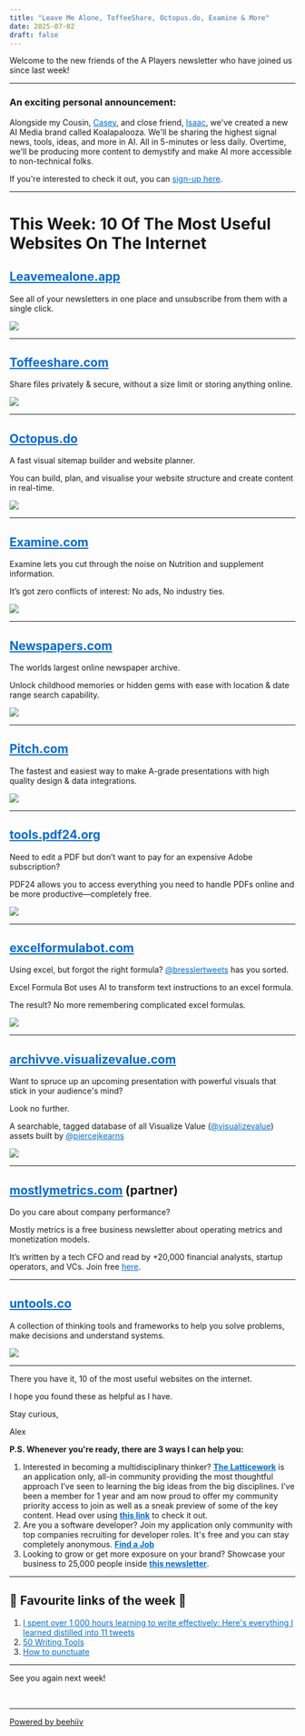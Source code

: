 ```yaml
---
title: "Leave Me Alone, ToffeeShare, Octopus.do, Examine & More"
date: 2025-07-02
draft: false
---
```


<div class='beehiiv'><div class='beehiiv__body'><p class='paragraph' style='text-align: left;'>Welcome to the new friends of the A Players newsletter who have joined us since last week!</p><hr class='content_break'><h3 class="header" style="text-align: left;"><b>An exciting personal announcement:</b></h3><p class='paragraph' style='text-align: left;'>Alongside my Cousin, <a href="https://www.linkedin.com/in/casey-clifton-22b9b9147/?utm_source=alexbrogan.beehiiv.com&utm_medium=newsletter&utm_campaign=leave-me-alone-toffeeshare-octopus-do-examine-more" style="color:#006bce;text-decoration:underline;text-decoration-color:#006bce;" target="_blank">Casey</a>, and close friend,&nbsp;<a href="https://www.linkedin.com/in/isaac-ronald-ward/?utm_source=alexbrogan.beehiiv.com&utm_medium=newsletter&utm_campaign=leave-me-alone-toffeeshare-octopus-do-examine-more" style="color:#006bce;text-decoration:underline;text-decoration-color:#006bce;" target="_blank">Isaac</a>, we've created a new AI Media brand called Koalapalooza. We'll be sharing&nbsp;the highest signal news, tools, ideas, and more in AI. All in 5-minutes or less daily. Overtime, we'll be producing more content to demystify and make AI more accessible to non-technical folks.&nbsp;</p><p class='paragraph' style='text-align: left;'>If you're interested to check it out, you can <a href="https://magic.beehiiv.com/v1/49b1eda1-d79a-4823-ad2d-616e8870c35b?email=&amp;_gl=1*13t0b38*_ga*MTYwMDY3MDE1LjE2NjgzNTU4MTc.*_ga_E6Y4WLQ2EC*MTY3OTAyNDIzNi4xNjkuMS4xNjc5MDI1NTAzLjQ4LjAuMA.." style="color:#006bce;text-decoration:underline;text-decoration-color:#006bce;" target="_blank">sign-up here</a>.&nbsp;</p><hr class='content_break'><h1 class="header" style="text-align: left;">This Week: 10 Of The Most Useful Websites On The Internet</h1><h2 class="header" style="text-align: left;"><a href="https://leavemealone.com/?utm_source=alexbrogan.beehiiv.com&utm_medium=newsletter&utm_campaign=leave-me-alone-toffeeshare-octopus-do-examine-more" style="color:#006bce;text-decoration:underline;text-decoration-color:#006bce;" target="_blank">Leavemealone.app</a></h2><p class='paragraph' style='text-align: left;'>See all of your newsletters in one place and unsubscribe from them with a single click.</p><div class='image'><img class="image__image" src="https://uploads-ssl.webflow.com/63fd511e232de229bfe66c52/642b28ad8a4ad5405ca213b7_image.jpeg"/></div><hr class='content_break'><h2 class="header" style="text-align: left;"><a href="https://toffeeshare.com/?utm_source=alexbrogan.beehiiv.com&utm_medium=newsletter&utm_campaign=leave-me-alone-toffeeshare-octopus-do-examine-more" style="color:#006bce;text-decoration:underline;text-decoration-color:#006bce;" target="_blank">Toffeeshare.com</a></h2><p class='paragraph' style='text-align: left;'>Share files privately &amp; secure, without a size limit or storing anything online.</p><div class='image'><img class="image__image" src="https://uploads-ssl.webflow.com/63fd511e232de229bfe66c52/642b28ad8a4ad59b61a213b9_image.jpeg"/></div><hr class='content_break'><h2 class="header" style="text-align: left;"><a href="https://t.co/fk467hI0Vu?utm_source=alexbrogan.beehiiv.com&utm_medium=newsletter&utm_campaign=leave-me-alone-toffeeshare-octopus-do-examine-more" style="color:#006bce;text-decoration:underline;text-decoration-color:#006bce;" target="_blank">Octopus.do</a></h2><p class='paragraph' style='text-align: left;'>A fast visual sitemap builder and website planner. </p><p class='paragraph' style='text-align: left;'>You can build, plan, and visualise your website structure and create content in real-time.</p><div class='image'><img class="image__image" src="https://uploads-ssl.webflow.com/63fd511e232de229bfe66c52/642b28ad8a4ad5ce8da213b6_image.jpeg"/></div><hr class='content_break'><h2 class="header" style="text-align: left;"><a href="https://examine.com/?utm_source=alexbrogan.beehiiv.com&utm_medium=newsletter&utm_campaign=leave-me-alone-toffeeshare-octopus-do-examine-more" style="color:#006bce;text-decoration:underline;text-decoration-color:#006bce;" target="_blank">Examine.com</a></h2><p class='paragraph' style='text-align: left;'>Examine lets you cut through the noise on Nutrition and supplement information.</p><p class='paragraph' style='text-align: left;'>It’s got zero conflicts of interest: No ads, No industry ties.</p><div class='image'><img class="image__image" src="https://uploads-ssl.webflow.com/63fd511e232de229bfe66c52/642b28ad8a4ad5fd51a213b8_image.jpeg"/></div><hr class='content_break'><h2 class="header" style="text-align: left;"><a href="https://www.newspapers.com/?utm_source=alexbrogan.beehiiv.com&utm_medium=newsletter&utm_campaign=leave-me-alone-toffeeshare-octopus-do-examine-more" style="color:#006bce;text-decoration:underline;text-decoration-color:#006bce;" target="_blank">Newspapers.com</a></h2><p class='paragraph' style='text-align: left;'>The worlds largest online newspaper archive. </p><p class='paragraph' style='text-align: left;'>Unlock childhood memories or hidden gems with ease with location &amp; date range search capability.</p><div class='image'><img class="image__image" src="https://uploads-ssl.webflow.com/63fd511e232de229bfe66c52/642b28ad8a4ad5a25ea213bb_image.jpeg"/></div><hr class='content_break'><h2 class="header" style="text-align: left;"><a href="https://t.co/jGLxQEqpKp?utm_source=alexbrogan.beehiiv.com&utm_medium=newsletter&utm_campaign=leave-me-alone-toffeeshare-octopus-do-examine-more" style="color:#006bce;text-decoration:underline;text-decoration-color:#006bce;" target="_blank">Pitch.com</a></h2><p class='paragraph' style='text-align: left;'>The fastest and easiest way to make A-grade presentations with high quality design &amp; data integrations.</p><div class='image'><img class="image__image" src="https://uploads-ssl.webflow.com/63fd511e232de229bfe66c52/642b28ad8a4ad52d35a213ba_image.jpeg"/></div><hr class='content_break'><h2 class="header" style="text-align: left;"><a href="https://t.co/XMIZTI6Rvt?utm_source=alexbrogan.beehiiv.com&utm_medium=newsletter&utm_campaign=leave-me-alone-toffeeshare-octopus-do-examine-more" style="color:#006bce;text-decoration:underline;text-decoration-color:#006bce;" target="_blank">tools.pdf24.org</a></h2><p class='paragraph' style='text-align: left;'>Need to edit a PDF but don’t want to pay for an expensive Adobe subscription?</p><p class='paragraph' style='text-align: left;'>PDF24 allows you to access everything you need to handle PDFs online and be more productive—completely free.</p><div class='image'><img class="image__image" src="https://uploads-ssl.webflow.com/63fd511e232de229bfe66c52/642b28ad8a4ad5577aa213be_image.jpeg"/></div><hr class='content_break'><h2 class="header" style="text-align: left;"><a href="https://t.co/OrvOe29brL?utm_source=alexbrogan.beehiiv.com&utm_medium=newsletter&utm_campaign=leave-me-alone-toffeeshare-octopus-do-examine-more" style="color:#006bce;text-decoration:underline;text-decoration-color:#006bce;" target="_blank">excelformulabot.com</a></h2><p class='paragraph' style='text-align: left;'>Using excel, but forgot the right formula? <a href="https://twitter.com/bresslertweets?utm_source=alexbrogan.beehiiv.com&utm_medium=newsletter&utm_campaign=leave-me-alone-toffeeshare-octopus-do-examine-more" style="color:#006bce;text-decoration:underline;text-decoration-color:#006bce;" target="_blank">@bresslertweets</a>&nbsp;has you sorted.</p><p class='paragraph' style='text-align: left;'>Excel Formula Bot uses AI to transform text instructions to an excel formula.</p><p class='paragraph' style='text-align: left;'>The result? No more remembering complicated excel formulas.</p><div class='image'><img class="image__image" src="https://uploads-ssl.webflow.com/63fd511e232de229bfe66c52/642b28ad8a4ad54c2aa213bd_image.jpeg"/></div><hr class='content_break'><h2 class="header" style="text-align: left;"><a href="https://t.co/ALqq5anDwb?utm_source=alexbrogan.beehiiv.com&utm_medium=newsletter&utm_campaign=leave-me-alone-toffeeshare-octopus-do-examine-more" style="color:#006bce;text-decoration:underline;text-decoration-color:#006bce;" target="_blank">archivve.visualizevalue.com</a></h2><p class='paragraph' style='text-align: left;'>Want to spruce up an upcoming presentation with powerful visuals that stick in your audience's mind? </p><p class='paragraph' style='text-align: left;'>Look no further. </p><p class='paragraph' style='text-align: left;'>A searchable, tagged database of all Visualize Value (<a href="https://twitter.com/visualizevalue?utm_source=alexbrogan.beehiiv.com&utm_medium=newsletter&utm_campaign=leave-me-alone-toffeeshare-octopus-do-examine-more" style="color:#006bce;text-decoration:underline;text-decoration-color:#006bce;" target="_blank">@visualizevalue</a>) assets built by <a href="https://twitter.com/piercejkearns?utm_source=alexbrogan.beehiiv.com&utm_medium=newsletter&utm_campaign=leave-me-alone-toffeeshare-octopus-do-examine-more" style="color:#006bce;text-decoration:underline;text-decoration-color:#006bce;" target="_blank">@piercejkearns</a></p><div class='image'><img class="image__image" src="https://uploads-ssl.webflow.com/63fd511e232de229bfe66c52/642b28ad8a4ad584cfa213bf_image.jpeg"/></div><hr class='content_break'><h2 class="header" style="text-align: left;"><u><a href="https://www.google.com/url?q=https://www.mostlymetrics.com/&amp;sa=D&amp;source=calendar&amp;ust=1680720122083047&amp;usg=AOvVaw1lV-1CbZ-ol1xSBQ0eexYl" style="color:#006bce;text-decoration:underline;text-decoration-color:#006bce;" target="_blank">mostlymetrics.com</a></u>&nbsp;(partner)</h2><p class='paragraph' style='text-align: left;'>Do you care about company performance?&nbsp;</p><p class='paragraph' style='text-align: left;'>Mostly metrics is a free business newsletter about operating metrics and monetization models.&nbsp;</p><p class='paragraph' style='text-align: left;'>It’s written by a tech CFO and read by +20,000 financial analysts, startup operators, and VCs. Join free&nbsp;<u><a href="https://www.google.com/url?q=https://www.mostlymetrics.com/&amp;sa=D&amp;source=calendar&amp;ust=1680720122083047&amp;usg=AOvVaw1lV-1CbZ-ol1xSBQ0eexYl" style="color:#006bce;text-decoration:underline;text-decoration-color:#006bce;" target="_blank">here</a></u>.</p><hr class='content_break'><h2 class="header" style="text-align: left;"><a href="https://t.co/4BGMNrJg3X?utm_source=alexbrogan.beehiiv.com&utm_medium=newsletter&utm_campaign=leave-me-alone-toffeeshare-octopus-do-examine-more" style="color:#006bce;text-decoration:underline;text-decoration-color:#006bce;" target="_blank">untools.co</a></h2><p class='paragraph' style='text-align: left;'>A collection of thinking tools and frameworks to help you solve problems, make decisions and understand systems.</p><div class='image'><img class="image__image" src="https://uploads-ssl.webflow.com/63fd511e232de229bfe66c52/642b28ad8a4ad5386aa213bc_FfrSI-3XwAUfN-8.jpeg"/></div><hr class='content_break'><p class='paragraph' style='text-align: left;'>There you have it, 10 of the most useful websites on the internet.</p><p class='paragraph' style='text-align: left;'>I hope you found these as helpful as I have.</p><p class='paragraph' style='text-align: left;'>Stay curious, </p><p class='paragraph' style='text-align: left;'>Alex</p><p class='paragraph' style='text-align: left;'><b>P.S. Whenever you're ready, there are 3 ways I can help you:</b></p><ol type="decimal"><li>Interested in becoming a multidisciplinary thinker? <a href="https://ltcwrk.com/alex-brogan-ltcwrk/?utm_source=alexbrogan.beehiiv.com&utm_medium=newsletter&utm_campaign=leave-me-alone-toffeeshare-octopus-do-examine-more" style="color:#006bce;text-decoration:underline;text-decoration-color:#006bce;" target="_blank"><b>The Latticework</b></a>&nbsp;is an application only, all-in community providing the most thoughtful approach I’ve seen to learning the big ideas from the big disciplines. I’ve been a member for 1 year and am now proud to offer my community priority access to join as well as a sneak preview of some of the key content. Head over using&nbsp;<a href="https://ltcwrk.com/alex-brogan-ltcwrk/?utm_source=alexbrogan.beehiiv.com&utm_medium=newsletter&utm_campaign=leave-me-alone-toffeeshare-octopus-do-examine-more" style="color:#006bce;text-decoration:underline;text-decoration-color:#006bce;" target="_blank"><b>this link</b></a>&nbsp;to check it out.</li><li>Are you a software developer? Join my application only community with top companies recruiting for developer roles. It's free and you can stay completely anonymous.&nbsp;<b><a href="https://flight.beehiiv.net/v2/clicks/eyJhbGciOiJIUzI1NiIsInR5cCI6IkpXVCJ9.eyJ1cmwiOiJodHRwczovL3d3dy5hbGV4YnJvZ2FuLmNvbS9nbG9iYWwtZGV2ZWxvcGVycy1jb2xsZWN0aXZlIiwicG9zdF9pZCI6ImNlNWJjYzZmLTlmYWEtNGY0Mi1iNjQ3LWI5ODc2YjBmZTBmYiIsInB1YmxpY2F0aW9uX2lkIjoiMTM3ZDVlODMtOTUwMy00ZGI3LWE4YzQtZjM0MTVjMjA1NWFlIiwidmlzaXRfdG9rZW4iOiIxZjY4ODhmMS0wYjc3LTQ1MDUtODcxMi1hY2IzMGY2ZjlkZTQiLCJpYXQiOjE2NzEwMzI1ODAuMjgyLCJpc3MiOiJvcmNoaWQifQ.novrwZ6pi3MfwmcPC7dmRG73lxj3tCieJkQQB2cwfwc?utm_source=alexbrogan.beehiiv.com&utm_medium=newsletter&utm_campaign=leave-me-alone-toffeeshare-octopus-do-examine-more" style="color:#006bce;text-decoration:underline;text-decoration-color:#006bce;" target="_blank">Find a Job</a></b></li><li>Looking to grow or get more exposure on your brand? Showcase your business to 25,000 people inside&nbsp;<a href="https://flight.beehiiv.net/v2/clicks/eyJhbGciOiJIUzI1NiIsInR5cCI6IkpXVCJ9.eyJ1cmwiOiJodHRwczovL3d3dy5hbGV4YnJvZ2FuLmNvbS9wYXJ0bmVyc2hpcCIsInBvc3RfaWQiOiJjZTViY2M2Zi05ZmFhLTRmNDItYjY0Ny1iOTg3NmIwZmUwZmIiLCJwdWJsaWNhdGlvbl9pZCI6IjEzN2Q1ZTgzLTk1MDMtNGRiNy1hOGM0LWYzNDE1YzIwNTVhZSIsInZpc2l0X3Rva2VuIjoiMWY2ODg4ZjEtMGI3Ny00NTA1LTg3MTItYWNiMzBmNmY5ZGU0IiwiaWF0IjoxNjcxMDMyNTgwLjI4MiwiaXNzIjoib3JjaGlkIn0.s4XsVCpSTtw6rjPgU9pvNpmJAvmzNG1ugPskDF6GC3Q?utm_source=alexbrogan.beehiiv.com&utm_medium=newsletter&utm_campaign=leave-me-alone-toffeeshare-octopus-do-examine-more" style="color:#006bce;text-decoration:underline;text-decoration-color:#006bce;" target="_blank"><b>this newsletter</b></a>.</li></ol><hr class='content_break'><h2 class="header" style="text-align: left;">🔗 Favourite links of the week 🔗</h2><ol type="decimal"><li><a href="https://twitter.com/dickiebush/status/1482350752819470344?utm_source=alexbrogan.beehiiv.com&utm_medium=newsletter&utm_campaign=leave-me-alone-toffeeshare-octopus-do-examine-more" style="color:#006bce;text-decoration:underline;text-decoration-color:#006bce;" target="_blank">I spent over 1,000 hours learning to write effectively: Here's everything I learned distilled into 11 tweets</a></li><li><a href="https://www.poynter.org/reporting-editing/2006/fifty-writing-tools-quick-list/?utm_source=alexbrogan.beehiiv.com&utm_medium=newsletter&utm_campaign=leave-me-alone-toffeeshare-octopus-do-examine-more" style="color:#006bce;text-decoration:underline;text-decoration-color:#006bce;" target="_blank">50 Writing Tools</a></li><li><a href="https://www.julian.com/blog/punctuation?utm_source=alexbrogan.beehiiv.com&utm_medium=newsletter&utm_campaign=leave-me-alone-toffeeshare-octopus-do-examine-more" style="color:#006bce;text-decoration:underline;text-decoration-color:#006bce;" target="_blank">How to punctuate</a><br><a href="https://www.youtube.com/watch?v=4O2JK_94g3Y&utm_source=alexbrogan.beehiiv.com&utm_medium=newsletter&utm_campaign=leave-me-alone-toffeeshare-octopus-do-examine-more" style="color:#006bce;text-decoration:underline;text-decoration-color:#006bce;" target="_blank"></a></li></ol><hr class='content_break'><p class='paragraph' style='text-align: left;'>See you again next week!</p></div><div class='beehiiv__footer'><br class='beehiiv__footer__break'><hr class='beehiiv__footer__line'><a target="_blank" class="beehiiv__footer_link" style="text-align: center;" href="https://www.beehiiv.com/?utm_campaign=1e99adc0-6d13-4fd5-a74d-7993ac0ec9d2&amp;utm_medium=post_rss&amp;utm_source=a_players">Powered by beehiiv</a></div></div>